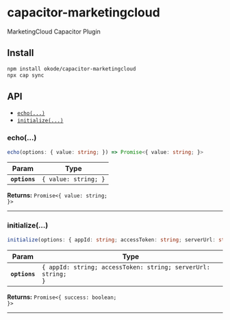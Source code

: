# capacitor-marketingcloud

MarketingCloud Capacitor Plugin

## Install

```bash
npm install okode/capacitor-marketingcloud
npx cap sync
```

## API

<docgen-index>

* [`echo(...)`](#echo)
* [`initialize(...)`](#initialize)

</docgen-index>

<docgen-api>
<!--Update the source file JSDoc comments and rerun docgen to update the docs below-->

### echo(...)

```typescript
echo(options: { value: string; }) => Promise<{ value: string; }>
```

| Param         | Type                            |
| ------------- | ------------------------------- |
| **`options`** | <code>{ value: string; }</code> |

**Returns:** <code>Promise&lt;{ value: string; }&gt;</code>

--------------------


### initialize(...)

```typescript
initialize(options: { appId: string; accessToken: string; serverUrl: string; }) => Promise<{ success: boolean; }>
```

| Param         | Type                                                                    |
| ------------- | ----------------------------------------------------------------------- |
| **`options`** | <code>{ appId: string; accessToken: string; serverUrl: string; }</code> |

**Returns:** <code>Promise&lt;{ success: boolean; }&gt;</code>

--------------------

</docgen-api>
